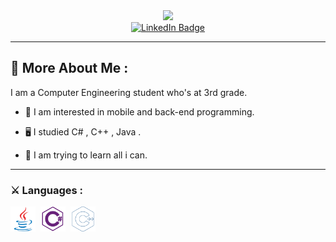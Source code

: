 <div id="header" align="center">
  <img src="https://media.giphy.com/media/v1.Y2lkPTc5MGI3NjExdDgyMDd0c2xzd2tjeXp5Zmw0Z3FmaWtmamt1Ym91YzJoMHdodnR2NSZlcD12MV9pbnRlcm5hbF9naWZfYnlfaWQmY3Q9Zw/487L0pNZKONFN01oHO/giphy.gif" width="100"/>

  <div id="badges">
    <a href="https://www.linkedin.com/in/melek-akkoyunlu-b72890225/">
      <img src="https://img.shields.io/badge/LinkedIn-blue?style=for-the-badge&logo=linkedin&logoColor=white" alt="LinkedIn Badge"/>
    </a>
  </div>
</div>

---
## 🎀 More About Me :
I am a Computer Engineering student who's at 3rd grade.

- 📱 I am interested in mobile and back-end programming.

- 🖥️ I studied C# , C++ , Java .

- 🌠 I am trying to learn all i can.
---
### ⚔️ Languages :
<div>
  <img src="https://github.com/devicons/devicon/blob/master/icons/java/java-original.svg" title="Java" alt="Java" width="40" height="40"/>&nbsp;
  <img src="https://github.com/devicons/devicon/blob/master/icons/csharp/csharp-line.svg" title="C#" alt="C#" width="40" height="40"/>&nbsp;
  <img src="https://github.com/devicons/devicon/blob/master/icons/cplusplus/cplusplus-line.svg" title="C++" alt="C++" width="40" height="40"/>&nbsp;
</div>
